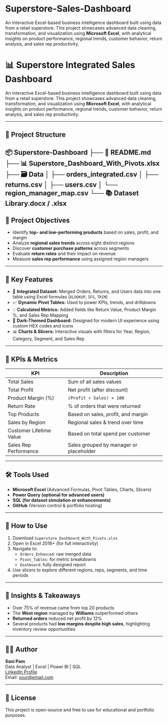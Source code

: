 # Superstore-Sales-Dashboard
An interactive Excel-based business intelligence dashboard built using data from a retail superstore. This project showcases advanced data cleaning, transformation, and visualization using **Microsoft Excel**, with analytical insights on product performance, regional trends, customer behavior, return analysis, and sales rep productivity.
# 📊 Superstore Integrated Sales Dashboard

An interactive Excel-based business intelligence dashboard built using data from a retail superstore. This project showcases advanced data cleaning, transformation, and visualization using **Microsoft Excel**, with analytical insights on product performance, regional trends, customer behavior, return analysis, and sales rep productivity.

---

## 📁 Project Structure

📦 Superstore-Dashboard
├── 📄 README.md
├── 📊 Superstore_Dashboard_With_Pivots.xlsx
├── 🗃️ Data
│ ├── orders_integrated.csv
│ ├── returns.csv
│ ├── users.csv
│ └── region_manager_map.csv
└── 📚 Dataset Library.docx / .xlsx
---

## 🎯 Project Objectives

- Identify **top- and low-performing products** based on sales, profit, and margin
- Analyze **regional sales trends** across eight distinct regions
- Discover **customer purchase patterns** across segments
- Evaluate **return rates** and their impact on revenue
- Measure **sales rep performance** using assigned region managers

---

## 🧠 Key Features

- 📌 **Integrated Dataset:** Merged Orders, Returns, and Users data into one table using Excel formulas (`XLOOKUP`, `IFS`, `TRIM`)
- 📈 **Dynamic Pivot Tables:** Used to power KPIs, trends, and drilldowns
- 💡 **Calculated Metrics:** Added fields like Return Value, Product Margin %, and Sales Rep Mapping
- 🎨 **Dark-Themed Dashboard:** Designed for modern UI experience using custom HEX codes and icons
- 📊 **Charts & Slicers:** Interactive visuals with filters for Year, Region, Category, Segment, and Sales Rep

---

## 📌 KPIs & Metrics

| KPI                      | Description                                |
|--------------------------|--------------------------------------------|
| Total Sales              | Sum of all sales values                    |
| Total Profit             | Net profit (after discount)                |
| Product Margin (%)       | `(Profit ÷ Sales) × 100`                   |
| Return Rate              | % of orders that were returned             |
| Top Products             | Based on sales, profit, and margin         |
| Sales by Region          | Regional sales & trend over time           |
| Customer Lifetime Value  | Based on total spend per customer          |
| Sales Rep Performance    | Sales grouped by manager or placeholder    |

---

## 🛠️ Tools Used

- **Microsoft Excel** (Advanced Formulas, Pivot Tables, Charts, Slicers)
- **Power Query (optional for advanced users)**
- **SQL (for dataset simulation or enhancements)**
- **GitHub** (Version control & portfolio hosting)

---

## 📌 How to Use

1. Download `Superstore_Dashboard_With_Pivots.xlsx`
2. Open in Excel 2016+ (for full interactivity)
3. Navigate to:
   - `Orders_Enhanced`: raw merged data
   - `Pivot_Tables`: for metric breakdowns
   - `Dashboard`: fully designed report
4. Use slicers to explore different regions, reps, segments, and time periods

---

## 🚀 Insights & Takeaways

- Over 75% of revenue came from top 20 products
- The **West region** managed by **Williams** outperformed others
- **Returned orders** reduced net profit by 12%
- Several products had **low margins despite high sales**, highlighting inventory review opportunities

---

## 👨‍💻 Author

**Sani Pam**  
Data Analyst | Excel | Power BI | SQL  
[LinkedIn Profile](https://linkedin.com/in/yourprofile)  
Email: your@email.com  

---

## 📌 License

This project is open-source and free to use for educational and portfolio purposes.
